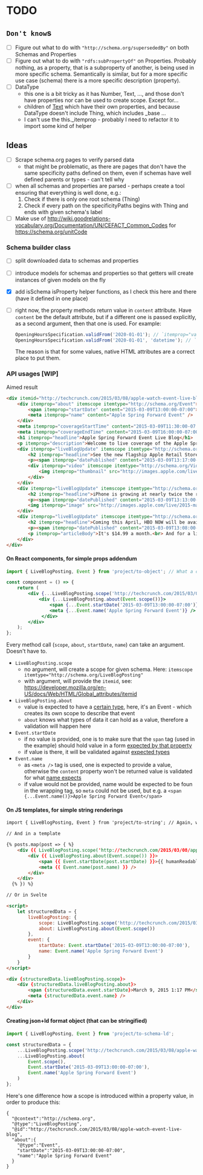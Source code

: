 # TODO

## `Don't know`s

 - [ ] Figure out what to do with `"http://schema.org/supersededBy"` on both Schemas and Properties
 - [ ] Figure out what to do with `"rdfs:subPropertyOf"` on Properties. Probably nothing, as a property, that is a subproperty of another, is being used in more specific schema. Semantically is similar, but for a more specific use case (schema) there is a more specific description (property).
 - [ ] DataType
   - this one is a bit tricky as it has Number, Text, ..., and those don't have properties nor can be used to create scope. Except for...
   - children of [Text](https://schema.org/Text) which have their own properties, and because DataType doesn't include Thing, which includes _base ...
   - I can't use the this._itemprop - probably I need to refactor it to import some kind of helper

## Ideas

 - [ ] Scrape schema.org pages to verify parsed data
   - that might be problematic, as there are pages that don't have the same specificity paths defined on them, even if schemas have well defined parents or types - can't tell why
 - [ ] when all schemas and properties are parsed - perhaps create a tool ensuring that everything is well done, e.g.:
   1. Check if there is only one root schema (Thing)
   1. Check if every path on the specificityPaths begins with Thing and ends with given schema's label
 - [ ] Make use of http://wiki.goodrelations-vocabulary.org/Documentation/UN/CEFACT_Common_Codes for https://schema.org/unitCode

### Schema builder class

 - [ ] split downloaded data to schemas and properties
 - [ ] introduce models for schemas and properties so that getters will create instances of given models on the fly
 - [x] add isSchema isProperty helper functions, as I check this here and there (have it defined in one place)
 - [ ] right now, the property methods return value in `content` attribute. Have `content` be the default attribute, but if a different one is passed explicitly, as a second argument, then that one is used. For example:
   
   ```js
   OpeningHoursSpecification.validFrom('2020-01-01'); // `itemprop="validFrom" content="2020-01-01"`
   OpeningHoursSpecification.validFrom('2020-01-01', 'datetime'); // `itemprop="validFrom" datetime="2020-01-01"`
   ``` 
       
   The reason is that for some values, native HTML attributes are a correct place to put them.

### API usages [WIP]

Aimed result

```html
<div itemid="http://techcrunch.com/2015/03/08/apple-watch-event-live-blog" itemscope itemtype="http://schema.org/LiveBlogPosting">
    <div itemprop="about" itemscope itemtype="http://schema.org/Event">
        <span itemprop="startDate" content="2015-03-09T13:00:00-07:00">March 9, 2015 1:17 PM</span>
        <meta itemprop="name" content="Apple Spring Forward Event" />
    </div>
    <meta itemprop="coverageStartTime" content="2015-03-09T11:30:00-07:00" />
    <meta itemprop="coverageEndTime" content="2015-03-09T16:00:00-07:00" />
    <h1 itemprop="headline">Apple Spring Forward Event Live Blog</h1>
    <p itemprop="description">Welcome to live coverage of the Apple Spring Forward …</p>
    <div itemprop="liveBlogUpdate" itemscope itemtype="http://schema.org/BlogPosting">
        <h2 itemprop="headline">See the new flagship Apple Retail Store in West Lake, China.</h2>
        <p><span itemprop="datePublished" content="2015-03-09T13:17:00-07:00">March 9, 2015 1:17 PM</span></p>
        <div itemprop="video" itemscope itemtype="http://schema.org/VideoObject">
            <img itemprop="thumbnail" src="http://images.apple.com/live/2015-mar-event/images/908d2e_large_2x.jpg" />
        </div>
    </div>
    <div itemprop="liveBlogUpdate" itemscope itemtype="http://schema.org/BlogPosting">
        <h2 itemprop="headline">iPhone is growing at nearly twice the rate of the rest of the smartphone market.</h2>
        <p><span itemprop="datePublished" content="2015-03-09T13:13:00-07:00">March 9, 2015 1:13 PM</span></p>
        <img itemprop="image" src="http://images.apple.com/live/2015-mar-event/images/573cb_xlarge_2x.jpg"/>
    </div>
    <div itemprop="liveBlogUpdate" itemscope itemtype="http://schema.org/BlogPosting">
        <h2 itemprop="headline">Coming this April, HBO NOW will be available exclusively in the U.S. on Apple TV and the App Store.</h2>
        <p><span itemprop="datePublished" content="2015-03-09T13:08:00-07:00">March 9, 2015 1:08PM</span></p>
        <p itemprop="articleBody">It's $14.99 a month.<br> And for a limited time, …</p>
    </div>
</div>
```

#### On React components, for simple props addendum
```jsx harmony
import { LiveBlogPosting, Event } from 'project/to-object'; // What a crappy name ;) 

const component = () => {
    return (
        <div {...LiveBlogPosting.scope('http://techcrunch.com/2015/03/08/apple-watch-event-live-blog')}>
            <div {...LiveBlogPosting.about(Event.scope())}>
                <span {...Event.startDate('2015-03-09T13:00:00-07:00')}>March 9, 2015 1:17 PM</span>
                <meta {...Event.name('Apple Spring Forward Event')} />
             </div>
        </div>
    );
};
```

Every method call (`scope`, `about`, `startDate`, `name`) can take an argument. Doesn't have to.

 - `LiveBlogPosting.scope`
   - no argument, will create a scope for given schema. Here: `itemscope itemtype="http://schema.org/LiveBlogPosting"`
   - with argument, will provide the `itemid`, see: https://developer.mozilla.org/en-US/docs/Web/HTML/Global_attributes/itemid
 - `LiveBlogPosting.about`
   - value is expected to have a [certain type](https://schema.org/about), here, it's an Event - which creates its own scope to describe that event
   - `about` knows what types of data it can hold as a value, therefore a validation will happen here 
 - `Event.startDate`
   - if no value is provided, one is to make sure that the `span` tag (used in the example) should hold value in a form [expected by that property](https://schema.org/startDate)
   - if value is there, it will be validated against [expected types](https://schema.org/startDate)    
 - `Event.name`
   - as `<meta />` tag is used, one is expected to provide a value, otherwise the `content` property won't be returned
     value is validated for what [name expects](https://schema.org/name)
   - if value would not be provided, name would be expected to be foun in the wrapping tag, so `meta` could not be used,
     but e.g. a `<span {...Event.name()}>Apple Spring Forward Event</span>`

#### On JS templates, for simple string renderings
```html
import { LiveBlogPosting, Event } from 'project/to-string'; // Again, what a crappy name ;) 

// And in a template

{% posts.map(post => { %}
    <div {{ LiveBlogPosting.scope('http://techcrunch.com/2015/03/08/apple-watch-event-live-blog') }}>
        <div {{ LiveBlogPosting.about(Event.scope()) }}>
            <span {{ Event.startDate(post.startDate) }}>{{ humanReadableDate(post.startDate) }}</span>
            <meta {{ Event.name(post.name) }} />
        </div>
    </div>
  {% }) %}

// Or in Svelte

<script>
    let structuredData = {
        liveBlogPosting: {
            scope: LiveBlogPosting.scope('http://techcrunch.com/2015/03/08/apple-watch-event-live-blog'),
            about: LiveBlogPosting.about(Event.scope())
        },
        event: {
            startDate: Event.startDate('2015-03-09T13:00:00-07:00'),
            name: Event.name('Apple Spring Forward Event')
        }
    }
</script>

<div {structuredData.liveBlogPosting.scope}>
    <div {structuredData.liveBlogPosting.about}>
        <span {structuredData.event.startDate}>March 9, 2015 1:17 PM</span>
        <meta {structuredData.event.name} />
    </div>
</div>
```

#### Creating json+ld format object (that can be stringified)

```js
import { LiveBlogPosting, Event } from 'project/to-schema-ld';

const structuredData = {
    ...LiveBlogPosting.scope('http://techcrunch.com/2015/03/08/apple-watch-event-live-blog'),
    ...LiveBlogPosting.about(
        Event.scope(),
        Event.startDate('2015-03-09T13:00:00-07:00'),
        Event.name('Apple Spring Forward Event')
    )
};
```

Here's one difference how a scope is introduced within a property value, in order to produce this:

```json+ld
{
  "@context":"http://schema.org",
  "@type":"LiveBlogPosting",
  "@id":"http://techcrunch.com/2015/03/08/apple-watch-event-live-blog",
  "about":{
    "@type":"Event",
    "startDate":"2015-03-09T13:00:00-07:00",
    "name":"Apple Spring Forward Event"
  }
}
```
